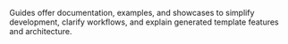 Guides offer documentation, examples, and showcases to simplify development, clarify workflows, and explain generated template features and architecture.